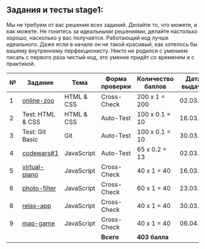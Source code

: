 ## Задания и тесты stage1:

Мы не требуем от вас решения всех заданий. Делайте то, что можете, и как можете. Не гонитесь за идеальными решениями, делайте настолько хорошо, насколько у вас получается. Работающий код лучше идеального. Даже если в начале он не такой красивый, как хотелось бы вашему внутреннему перфекционисту. Никто не родился с умением писать с первого раза чистый код, это умение придёт со временем и с практикой. 

| № | Задание                               | Тема     |Форма проверки|Количество баллов|Дата выдачи|Deadline|
| - | ------------------------------------- | -------- | ------------ | --------------- | --------- |------- |
| 1 |[online-zoo](tasks/online-zoo.md)      |HTML & CSS| Cross-Check  | 200 х 1 = 200   | 02.03.21  |05.04.21|
| 2 |Test: HTML & CSS                       |HTML & CSS| Auto-Test    | 100 х 0.1 = 10  | 16.03.21  |22.03.21|
| 3 |Test: Git Basic                        |Git       | Auto-Test    | 100 х 0.1 = 10  | 30.03.21  |05.04.21|
| 4 |[codewars#1](tasks/codewars.md)        |JavaScript| Auto-Test    | 65 х 0.2 = 13   | 02.03.21  |29.03.21|
| 5 |[virtual-piano](tasks/virtual-piano.md)|JavaScript| Cross-Check  | 40 х 1 = 40     | 16.03.21  |22.03.21|
| 6 |[photo-filter](tasks/photo-filter.md)  |JavaScript| Cross-Check  | 60 х 1 = 40     | 23.03.21  |29.03.21|
| 8 |[relax-app](tasks/relax-app.md)        |JavaScript| Cross-Check  | 40 х 1 = 40     | 30.03.21  |05.04.21|
| 9 |[map-game](tasks/map-game.md)          |JavaScript| Cross-Check  | 40 х 1 = 40     | 06.04.21  |12.04.21|
|   |                                       |          | **Всего**    | **403 балла**   |           |        |
